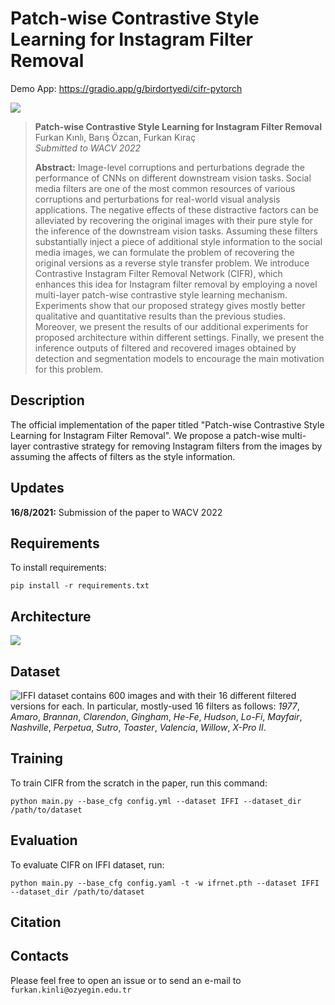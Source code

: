 # Patch-wise Contrastive Style Learning for Instagram Filter Removal

Demo App: https://gradio.app/g/birdortyedi/cifr-pytorch

![][results]

> **Patch-wise Contrastive Style Learning for Instagram Filter Removal**<br>
> Furkan Kınlı, Barış Özcan, Furkan Kıraç <br>
> *Submitted to WACV 2022* <br>
>
>**Abstract:** Image-level corruptions and perturbations degrade the performance of CNNs on different downstream vision tasks. Social media filters are one of the most common resources of various corruptions and perturbations for real-world visual analysis applications. The negative effects of these distractive factors can be alleviated by recovering the original images with their pure style for the inference of the downstream vision tasks. Assuming these filters substantially inject a piece of additional style information to the social media images, we can formulate the problem of recovering the original versions as a reverse style transfer problem. We introduce Contrastive Instagram Filter Removal Network (CIFR), which enhances this idea for Instagram filter removal by employing a novel multi-layer patch-wise contrastive style learning mechanism. Experiments show that our proposed strategy gives mostly better qualitative and quantitative results than the previous studies. Moreover, we present the results of our additional experiments for proposed architecture within different settings. Finally, we present the inference outputs of filtered and recovered images obtained by detection and segmentation models to encourage the main motivation for this problem.

## Description
The official implementation of the paper titled "Patch-wise Contrastive Style Learning for Instagram Filter Removal".
We propose a patch-wise multi-layer contrastive strategy for removing Instagram filters from the images by assuming the affects of filters as the style information.

## Updates

[comment]: <> (**XX/XX/XXXX** Release of the demo app in Gradio.app)

[comment]: <> (**XX/XX/XXXX:** Release of the code)

**16/8/2021:** Submission of the paper to WACV 2022

## Requirements
To install requirements:

```
pip install -r requirements.txt
```

## Architecture
![][model]

## Dataset
![**IFFI dataset**][dataset]
contains 600 images and with their 16 different filtered versions for each. In particular, mostly-used
16 filters as follows: *1977*, *Amaro*, *Brannan*, *Clarendon*, *Gingham*,
*He-Fe*, *Hudson*, *Lo-Fi*, *Mayfair*, *Nashville*, *Perpetua*, *Sutro*,
*Toaster*, *Valencia*, *Willow*, *X-Pro II*.

## Training

To train CIFR from the scratch in the paper, run this command:

```
python main.py --base_cfg config.yml --dataset IFFI --dataset_dir /path/to/dataset
```

## Evaluation

To evaluate CIFR on IFFI dataset, run:

```
python main.py --base_cfg config.yaml -t -w ifrnet.pth --dataset IFFI --dataset_dir /path/to/dataset
```

## Citation

[comment]: <> (```)

[comment]: <> (@misc{kınlı2021instagram,)

[comment]: <> (      title={Instagram Filter Removal on Fashionable Images}, )

[comment]: <> (      author={Furkan Kınlı and Barış Özcan and Furkan Kıraç},)

[comment]: <> (      year={2021},)

[comment]: <> (      eprint={2104.05072},)

[comment]: <> (      archivePrefix={arXiv},)

[comment]: <> (      primaryClass={cs.CV})

[comment]: <> (})

[comment]: <> (```)

## Contacts
Please feel free to open an issue or to send an e-mail to ```furkan.kinli@ozyegin.edu.tr```

[results]: images/paper/results.png
[model]: images/paper/arch.png
[dataset]: https://github.com/birdortyedi/instagram-filter-removal-pytorch